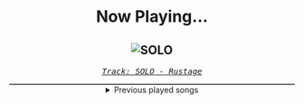 <div align="center"> 
<h1>Now Playing...</h1>

![SOLO](https://i.scdn.co/image/ab67616d00001e023116bb61f1e3b0b6afc41a6a)
--
_<samp><a href="https://open.spotify.com/track/2zkTK9vKqjNkLp4SOzpSXc">Track: SOLO - Rustage</a></samp>_

<div style="border: 1px #4B5054 solid"></div>
<details>
  <summary>
    Previous played songs
  </summary>
  <table>
    <thead>
      <tr>
        <th>
          Artist
        </th>
        <th>
          Song
        </th>
        <th>
          Link
        </th>
      </tr>
    </thead>
    <tbody>
      <tr><td>Rustage</td><td>SOLO</td><td><a href="https://open.spotify.com/track/2zkTK9vKqjNkLp4SOzpSXc">https://open.spotify.com/track/2zkTK9vKqjNkLp4SOzpSXc</a></td></tr><tr><td>Kala</td><td>Love//Hate</td><td><a href="https://open.spotify.com/track/06k2WE4gSa9zFBHTSw0HCW">https://open.spotify.com/track/06k2WE4gSa9zFBHTSw0HCW</a></td></tr><tr><td>Danheim</td><td>Asablót</td><td><a href="https://open.spotify.com/track/1yL90AVq4Dc80czZItzzBd">https://open.spotify.com/track/1yL90AVq4Dc80czZItzzBd</a></td></tr><tr><td>Fame on Fire</td><td>Search & Rescue</td><td><a href="https://open.spotify.com/track/3fXGxzX58uWi6kqnbco7Q4">https://open.spotify.com/track/3fXGxzX58uWi6kqnbco7Q4</a></td></tr><tr><td>NEFFEX</td><td>The Plague</td><td><a href="https://open.spotify.com/track/2dP9A30tKNRsF2U0M1pZ1m">https://open.spotify.com/track/2dP9A30tKNRsF2U0M1pZ1m</a></td></tr><tr><td>Onlap</td><td>Nevermind</td><td><a href="https://open.spotify.com/track/4W0to5YQQON44TSI8C3z7a">https://open.spotify.com/track/4W0to5YQQON44TSI8C3z7a</a></td></tr><tr><td>Nik Nocturnal</td><td>UNFORGIVEN</td><td><a href="https://open.spotify.com/track/1zyFMowFuDh1zXlTTaF7AM">https://open.spotify.com/track/1zyFMowFuDh1zXlTTaF7AM</a></td></tr><tr><td>Fury Weekend</td><td>Maria Magdalena (feat. King Protea)</td><td><a href="https://open.spotify.com/track/0H2hWjUILjz7GMCvBHfwcV">https://open.spotify.com/track/0H2hWjUILjz7GMCvBHfwcV</a></td></tr><tr><td>Lacuna Coil</td><td>Never Dawn</td><td><a href="https://open.spotify.com/track/6FwcX0FQLYsGRvU8DWCUsg">https://open.spotify.com/track/6FwcX0FQLYsGRvU8DWCUsg</a></td></tr><tr><td>Nathan James</td><td>The Hanged Man</td><td><a href="https://open.spotify.com/track/31dwkKEOHvCw2TuRKRie5T">https://open.spotify.com/track/31dwkKEOHvCw2TuRKRie5T</a></td></tr><tr><td>Avenged Sevenfold</td><td>We Love You</td><td><a href="https://open.spotify.com/track/0JUZetZb7lxLsmT7HwNCQv">https://open.spotify.com/track/0JUZetZb7lxLsmT7HwNCQv</a></td></tr><tr><td>3TEETH</td><td>Slum Planet</td><td><a href="https://open.spotify.com/track/45bwcq8x0C98NazTC43JsQ">https://open.spotify.com/track/45bwcq8x0C98NazTC43JsQ</a></td></tr><tr><td>Nik Nocturnal</td><td>Soul Eternal</td><td><a href="https://open.spotify.com/track/5IQrM8EVVr0eoHjaHQuSOt">https://open.spotify.com/track/5IQrM8EVVr0eoHjaHQuSOt</a></td></tr><tr><td>Anbu Monastir</td><td>Klangsäule - Tengen</td><td><a href="https://open.spotify.com/track/4VmYjjbtczabFEGbmBDFNh">https://open.spotify.com/track/4VmYjjbtczabFEGbmBDFNh</a></td></tr><tr><td>Vibe Avenue</td><td>The Final Showdown</td><td><a href="https://open.spotify.com/track/7DeUKku12yRtaMDWGlnArO">https://open.spotify.com/track/7DeUKku12yRtaMDWGlnArO</a></td></tr><tr><td>Written by Wolves</td><td>MISERY</td><td><a href="https://open.spotify.com/track/4C7m96kYAKiiVAKD9Y70zr">https://open.spotify.com/track/4C7m96kYAKiiVAKD9Y70zr</a></td></tr><tr><td>Solence</td><td>Waves - Acoustic</td><td><a href="https://open.spotify.com/track/5Y8SznLL4Z2qqBuVa2AIaf">https://open.spotify.com/track/5Y8SznLL4Z2qqBuVa2AIaf</a></td></tr><tr><td>The Raven Age</td><td>Forgive & Forget</td><td><a href="https://open.spotify.com/track/5TtqrHhPHMAeBPRfVAIM0M">https://open.spotify.com/track/5TtqrHhPHMAeBPRfVAIM0M</a></td></tr><tr><td>Marcin</td><td>Carmen</td><td><a href="https://open.spotify.com/track/7xkADeHElLMNmQ4yyo6O0S">https://open.spotify.com/track/7xkADeHElLMNmQ4yyo6O0S</a></td></tr><tr><td>Jonathan Sharp</td><td>Digital Artifacts</td><td><a href="https://open.spotify.com/track/2bXZtfOQOanQCwEM0mRU5H">https://open.spotify.com/track/2bXZtfOQOanQCwEM0mRU5H</a></td></tr>
    </tbody>
  </table>
</details>

</div>
